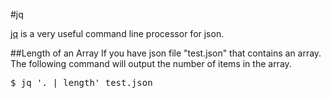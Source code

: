 #jq

[jq](https://stedolan.github.io/jq/) is a very useful command line processor for json. 

##Length of an Array
If you have json file "test.json" that contains an array. The following command will output the number of items in the array.

<pre>
$ jq '. | length' test.json
</pre>

